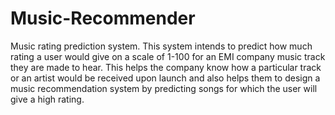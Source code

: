 # Music-Recommender
Music rating prediction system. This system intends to predict how much rating a user would give on a scale of 1-100 for an EMI company music track they are made to hear. This helps the company know how a particular track or an artist would be received upon launch and also helps them to design a music recommendation system by predicting songs for which the user will give a high rating.
